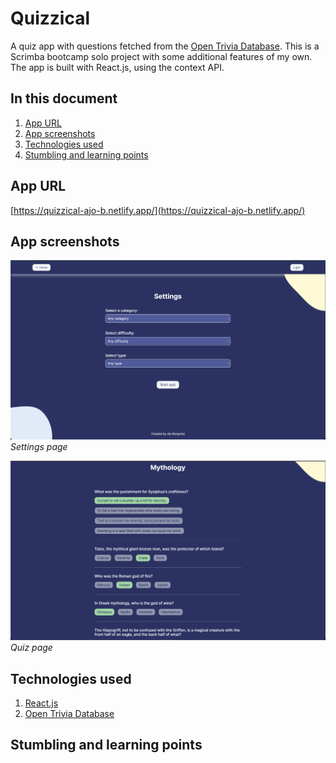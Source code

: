 # Quizzical
A quiz app with questions fetched from the [Open Trivia Database](https://opentdb.com/). This is a Scrimba bootcamp solo project with some additional features of my own. The app is built with React.js, using the context API.

## In this document
1. [App URL](#app-url)
2. [App screenshots](#app-screenshots)
3. [Technologies used](#technologies-used)
4. [Stumbling and learning points](#stumbling-and-learning-points)

## App URL
[https://quizzical-ajo-b.netlify.app/](https://quizzical-ajo-b.netlify.app/)

## App screenshots
![Settings page](/src/assets/settings.png)
*Settings page*

![Quiz page](/src/assets/quiz.png)
*Quiz page*

## Technologies used
1. [React.js](https://react.dev/)
2. [Open Trivia Database](https://opentdb.com/)

## Stumbling and learning points
